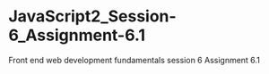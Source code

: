 # JavaScript2_Session-6_Assignment-6.1
Front end web development fundamentals session 6 Assignment 6.1
